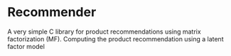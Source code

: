 Recommender
=======================

A very simple C library for product recommendations using matrix factorization (MF).
Computing the product recommendation using a latent factor model






